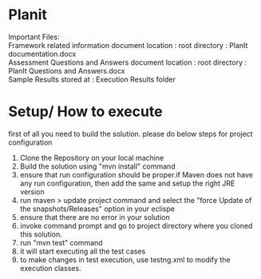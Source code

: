 # Planit

Important Files:</br>
Framework related information document location : root directory : PlanIt documentation.docx </br>
Assessment Questions and Answers document location : root directory : PlanIt Questions and Answers.docx</br>
Sample Results stored at : Execution Results folder</br>


# Setup/ How to execute

first of all you need to build the solution. please do below steps for project configuration

1) Clone the Repository on your local machine
2) Build the solution using "mvn install" command
3) ensure that run configuration should be proper.if Maven does not have any run configuration, then add the same and setup the right JRE version
4) run maven > update project command and select the "force Update of the snapshots/Releases" option in your eclispe
5) ensure that there are no error in your solution
6) invoke command prompt and go to project directory where you cloned this solution.
7) run "mvn test" command
8) it will start executing all the test cases
9) to make changes in test execution, use testng.xml to modify the execution classes.
